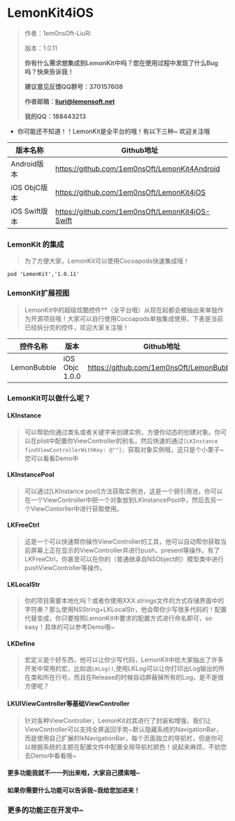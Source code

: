 # LemonKit4iOS
> 作者：1em0nsOft-LiuRi
>
> 版本：1.0.11
>
> **你有什么需求想集成到LemonKit中吗？您在使用过程中发现了什么Bug吗？快来告诉我！**
>
> **建议意见反馈QQ群号：370157608** 
>
> **作者邮箱：liuri@lemonsoft.net**
>
> **我的QQ：188443213**



- 你可能还不知道！！LemonKit是全平台的哦！有以下三种~ 欢迎关注哦

| 版本名称        | Github地址                                 |
| ----------- | ---------------------------------------- |
| Android版本   | https://github.com/1em0nsOft/LemonKit4Android |
| iOS ObjC版本  | https://github.com/1em0nsOft/LemonKit4iOS |
| iOS Swift版本 | https://github.com/1em0nsOft/LemonKit4iOS-Swift |



### LemonKit 的集成

> 为了方便大家，LemonKit可以使用Cocoapods快速集成哦！

```shell
pod 'LemonKit','1.0.11'
```



### LemonKit扩展视图

> LemonKit中的超级炫酷控件**（全平台哦）从现在起都会被抽出来单独作为开源项目哦！大家可以自行使用Cocoapods单独集成使用，下表是当前已经拆分完的控件，欢迎大家关注哦！

| 控件名称        | 版本             | Github地址                                 |
| ----------- | -------------- | ---------------------------------------- |
| LemonBubble | iOS Objc 1.0.0 | https://github.com/1em0nsOft/LemonBubble |



### LemonKit可以做什么呢？



#### LKInstance

> 可以帮助你通过类名或者关键字来创建实例，方便你动态的创建对象。你可以在plist中配置你ViewController的别名，然后快速的通过`[LKInstance findViewControllerWithKey: @""]; `获取对象实例哦，这只是个小栗子~您可以看看Demo中



#### LKInstancePool

> 可以通过[LKInstance pool]方法获取实例池，这是一个弱引用池，你可以在一个ViewController中把一个对象放到LKInstancePool中，然后去另一个ViewContorller中进行获取使用。



#### LKFreeCtrl

> 这是一个可以快速帮你操作ViewController的工具，他可以自动帮你获取当前屏幕上正在显示的ViewController并进行push、present等操作。有了LKFreeCtrl，你甚至可以在你的（普通继承自NSObject的）模型类中进行pushViewController等操作。



#### LKLocalStr

> 你的项目需要本地化吗？或者你使用XXX.strings文件的方式存储界面中的字符串？那么使用NSString+LKLocalStr，他会帮你少写很多代码的！配置代替变成，你只要按照LemonKit中要求的配置方式进行命名即可，so easy！具体的可以参考Demo哦~



#### LKDefine

> 宏定义是个好东西，他可以让你少写代码，LemonKit中给大家抽出了许多开发中常用的宏，比如说`LKLog()`,使用LKLog可以让你打印出Log输出的所在类和所在行号，而且在Release的时候自动屏蔽掉所有的Log，是不是很方便呢？



#### LKUIViewController等基础ViewController

> 针对各种ViewController，LemonKit对其进行了封装和增强，我们让ViewController可以支持全屏返回手势~默认隐藏系统的NavigationBar，而是使用自己扩展的lkNavigationBar，每个页面独立的导航栏，但是你可以根据系统的主题在配置文件中配置全局导航栏颜色！说起来麻烦，不妨您去Demo中看看哦~

#### 更多功能我就不一一列出来啦，大家自己摸索哦~

#### 如果你需要什么功能可以告诉我~我给您加进来！





### 更多的功能正在开发中~

